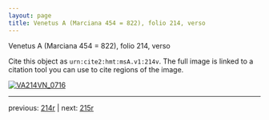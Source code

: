 ```yaml
---
layout: page
title: Venetus A (Marciana 454 = 822), folio 214, verso
---
```


Venetus A (Marciana 454 = 822), folio 214, verso

Cite this object as `urn:cite2:hmt:msA.v1:214v`.  The full image is linked to a citation tool you can use to cite regions of the image.

[![VA214VN_0716](http://www.homermultitext.org/iipsrv?IIIF=/project/homer/pyramidal/deepzoom/hmt/vaimg/2017a/VA214VN_0716.tif/full/800,/0/default.jpg)](http://www.homermultitext.org/ict2/?urn=urn:cite2:hmt:vaimg.2017a:VA214VN_0716) 

---

previous:  [214r](../214r/) | next: [215r](../215r/)